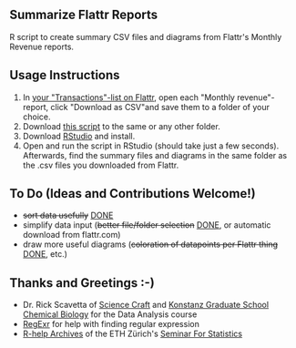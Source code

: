 Summarize Flattr Reports
---

R script to create summary CSV files and diagrams from Flattr's Monthly Revenue reports.



Usage Instructions
---

1. In [your "Transactions"-list on Flattr](https://flattr.com/dashboard/transactions), open each "Monthly revenue"-report, click "Download as CSV"and save them to a folder of your choice.
1. Download [this script](https://github.com/KonScience/Summarise-Flattr-Reports/blob/master/summarise-flattr-reports.R) to the same or any other folder.
1. Download [RStudio](http://www.rstudio.com/products/rstudio/download/) and install.
1. Open and run the script in RStudio (should take just a few seconds). Afterwards, find the summary files and diagrams in the same folder as the .csv files you downloaded from Flattr.



To Do (Ideas and Contributions Welcome!)
---

- ~~sort data usefully~~ [DONE](https://github.com/KonScience/Summarize-Flattr-Reports/pull/1)
- simplify data input (~~better file/folder selection~~ [DONE](https://github.com/KonScience/Summarize-Flattr-Reports/commit/c4b8f15d4d0bdb8001b3a7255bb71077e76b8638), or automatic download from flattr.com)
- draw more useful diagrams (~~coloration of datapoints per Flattr thing~~ [DONE](https://github.com/KonScience/Summarize-Flattr-Reports/commit/1e5ddef18fa89015688f3b9d3dc30db35c2b8652?diff=unified#diff-aecf3d2d8db8e5ca05c6f01653041e00L68), etc.)



Thanks and Greetings :-)
---

- Dr. Rick Scavetta of [Science Craft](http://www.science-craft.com/) and  [Konstanz Graduate School Chemical Biology](http://www.chembiol.uni-konstanz.de/) for the Data Analysis course
- [RegExr](http://www.regexr.com/) for help with finding regular expression
- [R-help Archives](https://stat.ethz.ch/pipermail/r-help/) of the ETH Zürich's [Seminar For Statistics](https://stat.ethz.ch/)
